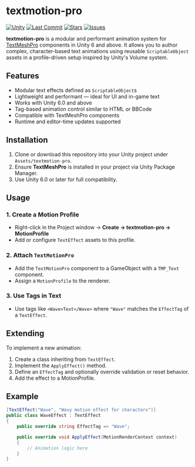 # textmotion-pro

[![Unity](https://img.shields.io/badge/unity-6%2B-green.svg?style=flat-square)](https://unity.com/)
[![Last Commit](https://img.shields.io/github/last-commit/bluepixeldev/textmotion-pro?style=flat-square)](https://github.com/bluepixeldev/textmotion-pro/commits/main)
[![Stars](https://img.shields.io/github/stars/bluepixeldev/textmotion-pro?style=flat-square)](https://github.com/bluepixeldev/textmotion-pro/stargazers)
[![Issues](https://img.shields.io/github/issues/bluepixeldev/textmotion-pro?style=flat-square)](https://github.com/bluepixeldev/textmotion-pro/issues)

**textmotion-pro** is a modular and performant animation system for [TextMeshPro](https://docs.unity3d.com/Packages/com.unity.textmeshpro@latest) components in Unity 6 and above. It allows you to author complex, character-based text animations using reusable `ScriptableObject` assets in a profile-driven setup inspired by Unity's Volume system.


## Features

- Modular text effects defined as `ScriptableObject`s
- Lightweight and performant — ideal for UI and in-game text
- Works with Unity 6.0 and above
- Tag-based animation control similar to HTML or BBCode
- Compatible with TextMeshPro components
- Runtime and editor-time updates supported

## Installation

1. Clone or download this repository into your Unity project under `Assets/textmotion-pro`.
2. Ensure **TextMeshPro** is installed in your project via Unity Package Manager.
3. Use Unity 6.0 or later for full compatibility.

## Usage

### 1. Create a Motion Profile

- Right-click in the Project window → **Create → textmotion-pro → MotionProfile**
- Add or configure `TextEffect` assets to this profile.

### 2. Attach `TextMotionPro`

- Add the `TextMotionPro` component to a GameObject with a `TMP_Text` component.
- Assign a `MotionProfile` to the renderer.

### 3. Use Tags in Text

- Use tags like `<Wave>Text</Wave>` where `"Wave"` matches the `EffectTag` of a `TextEffect`.


## Extending

To implement a new animation:

1. Create a class inheriting from `TextEffect`.
2. Implement the `ApplyEffect()` method.
3. Define an `EffectTag` and optionally override validation or reset behavior.
4. Add the effect to a MotionProfile.

## Example

```csharp
[TextEffect("Wave", "Wavy motion effect for characters")]
public class WaveEffect : TextEffect
{
    public override string EffectTag => "Wave";

    public override void ApplyEffect(MotionRenderContext context)
    {
        // Animation logic here
    }
}
````
